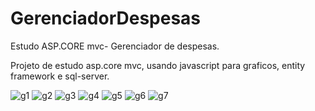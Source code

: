 # GerenciadorDespesas
Estudo ASP.CORE mvc- Gerenciador de despesas.

Projeto de estudo asp.core mvc, usando javascript para graficos, entity framework e sql-server. 

![g1](https://user-images.githubusercontent.com/77253399/207733443-52ecfdc1-02d0-4907-87ae-1cae68229cf2.PNG)
![g2](https://user-images.githubusercontent.com/77253399/207733445-d4830207-30ca-4947-8252-783609e8ac00.PNG)
![g3](https://user-images.githubusercontent.com/77253399/207733447-4b8b09ab-3776-409a-a593-e92fe9255225.PNG)
![g4](https://user-images.githubusercontent.com/77253399/207733449-6f7c4795-3a2d-4ec0-b64e-0e34ec2981ed.PNG)
![g5](https://user-images.githubusercontent.com/77253399/207733450-27d0af76-6760-4e9a-b5e4-a0aecf757f3b.PNG)
![g6](https://user-images.githubusercontent.com/77253399/207733454-828676ae-2acf-411b-a123-9b784122a3d4.PNG)
![g7](https://user-images.githubusercontent.com/77253399/207733440-7ee20090-3307-4dd6-8c89-05b06ae120f4.PNG)
